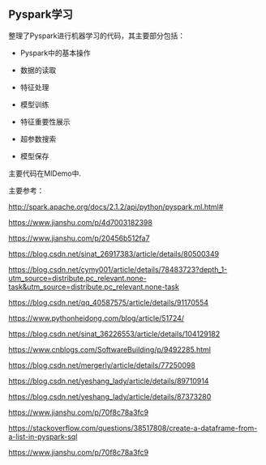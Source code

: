 ## Pyspark学习

整理了Pyspark进行机器学习的代码，其主要部分包括：


* Pyspark中的基本操作

* 数据的读取

* 特征处理

* 模型训练

* 特征重要性展示

* 超参数搜索

* 模型保存

主要代码在MlDemo中.

主要参考：

http://spark.apache.org/docs/2.1.2/api/python/pyspark.ml.html#

https://www.jianshu.com/p/4d7003182398

https://www.jianshu.com/p/20456b512fa7

https://blog.csdn.net/sinat_26917383/article/details/80500349

https://blog.csdn.net/cymy001/article/details/78483723?depth_1-utm_source=distribute.pc_relevant.none-task&utm_source=distribute.pc_relevant.none-task

https://blog.csdn.net/qq_40587575/article/details/91170554

https://www.pythonheidong.com/blog/article/51724/

https://blog.csdn.net/sinat_36226553/article/details/104129182

https://www.cnblogs.com/SoftwareBuilding/p/9492285.html

https://blog.csdn.net/mergerly/article/details/77250098

https://blog.csdn.net/yeshang_lady/article/details/89710914

https://blog.csdn.net/yeshang_lady/article/details/87373280

https://www.jianshu.com/p/70f8c78a3fc9

https://stackoverflow.com/questions/38517808/create-a-dataframe-from-a-list-in-pyspark-sql

https://www.jianshu.com/p/70f8c78a3fc9

